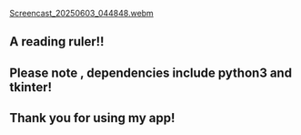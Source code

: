 
[Screencast_20250603_044848.webm](https://github.com/user-attachments/assets/ced13f37-dcf9-447d-b944-b113486859ea)

## A reading ruler!! 

## Please note , dependencies include python3 and tkinter! 

## Thank you for using my app! 
